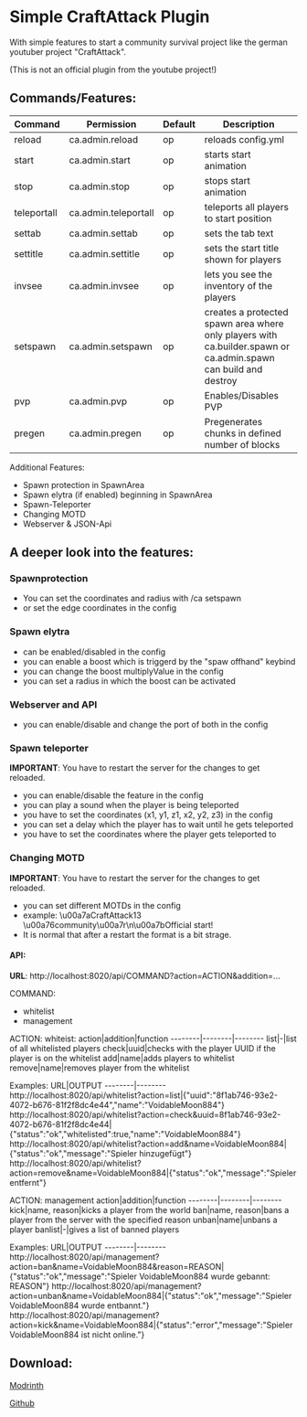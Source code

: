 # Simple CraftAttack Plugin

With simple features to start a community survival project like the german youtuber project "CraftAttack".

(This is not an official plugin from the youtube project!)

## Commands/Features:

Command | Permission | Default | Description
-------- | -------- | -------- | --------
reload | ca.admin.reload | op | reloads config.yml
start | ca.admin.start | op | starts start animation
stop | ca.admin.stop | op | stops start animation
teleportall | ca.admin.teleportall | op | teleports all players to start position
settab | ca.admin.settab | op | sets the tab text
settitle | ca.admin.settitle | op | sets the start title shown for players
invsee | ca.admin.invsee | op | lets you see the inventory of the players
setspawn | ca.admin.setspawn | op | creates a protected spawn area where only players with ca.builder.spawn or ca.admin.spawn can build and destroy
pvp | ca.admin.pvp | op | Enables/Disables PVP
pregen | ca.admin.pregen | op | Pregenerates chunks in defined number of blocks

Additional Features:
- Spawn protection in SpawnArea
- Spawn elytra (if enabled) beginning in SpawnArea 
- Spawn-Teleporter
- Changing MOTD
- Webserver & JSON-Api

## A deeper look into the features:

### Spawnprotection
- You can set the coordinates and radius with /ca setspawn <x> <y> <z> <radius>
- or set the edge coordinates in the config

### Spawn elytra
- can be enabled/disabled in the config
- you can enable a boost which is triggerd by the "spaw offhand" keybind
- you can change the boost multiplyValue in the config
- you can set a radius in which the boost can be activated

### Webserver and API
- you can enable/disable and change the port of both in the config

### Spawn teleporter
**IMPORTANT**: You have to restart the server for the changes to get reloaded.
- you can enable/disable the feature in the config
- you can play a sound when the player is being teleported
- you have to set the coordinates (x1, y1, z1, x2, y2, z3) in the config
- you can set a delay which the player has to wait until he gets teleported
- you have to set the coordinates where the player gets teleported to

### Changing MOTD
**IMPORTANT**: You have to restart the server for the changes to get reloaded.
- you can set different MOTDs in the config
- example: \u00a7aCraftAttack13 \u00a76community\u00a7r\n\u00a7bOfficial start!
- It is normal that after a restart the format is a bit strage.

#### API:

**URL**: http://localhost:8020/api/COMMAND?action=ACTION&addition=...

COMMAND:
- whitelist
- management

ACTION: whiteist:
action|addition|function
--------|--------|--------
list|-|list of all whitelisted players
check|uuid|checks with the player UUID if the player is on the whitelist
add|name|adds players to whitelist
remove|name|removes player from the whitelist

Examples:
URL|OUTPUT
--------|--------
http://localhost:8020/api/whitelist?action=list|{"uuid":"8f1ab746-93e2-4072-b676-81f2f8dc4e44","name":"VoidableMoon884"}
http://localhost:8020/api/whitelist?action=check&uuid=8f1ab746-93e2-4072-b676-81f2f8dc4e44|{"status":"ok","whitelisted":true,"name":"VoidableMoon884"}
http://localhost:8020/api/whitelist?action=add&name=VoidableMoon884|{"status":"ok","message":"Spieler hinzugefügt"}
http://localhost:8020/api/whitelist?action=remove&name=VoidableMoon884|{"status":"ok","message":"Spieler entfernt"}

ACTION: management
action|addition|function
--------|--------|--------
kick|name, reason|kicks a player from the world
ban|name, reason|bans a player from the server with the specified reason
unban|name|unbans a player
banlist|-|gives a list of banned players

Examples:
URL|OUTPUT
--------|--------
http://localhost:8020/api/management?action=ban&name=VoidableMoon884&reason=REASON|{"status":"ok","message":"Spieler VoidableMoon884 wurde gebannt: REASON"}
http://localhost:8020/api/management?action=unban&name=VoidableMoon884|{"status":"ok","message":"Spieler VoidableMoon884 wurde entbannt."}
http://localhost:8020/api/management?action=kick&name=VoidableMoon884|{"status":"error","message":"Spieler VoidableMoon884 ist nicht online."}


## Download:

[Modrinth](https://modrinth.com/plugin/simple-craftattack#download)

[Github](https://github.com/VoidableMoon884/CraftAttack)